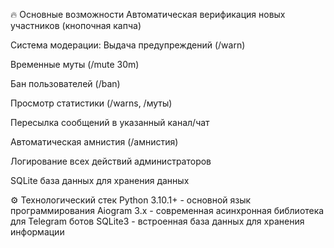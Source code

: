 🔥 Основные возможности
Автоматическая верификация новых участников (кнопочная капча)

Система модерации:
Выдача предупреждений (/warn)

Временные муты (/mute 30m)

Бан пользователей (/ban)

Просмотр статистики (/warns, /муты)

Пересылка сообщений в указанный канал/чат

Автоматическая амнистия (/амнистия)

Логирование всех действий администраторов

SQLite база данных для хранения данных

⚙️ Технологический стек
Python 3.10.1+ - основной язык программирования
Aiogram 3.x - современная асинхронная библиотека для Telegram ботов
SQLite3 - встроенная база данных для хранения информации
